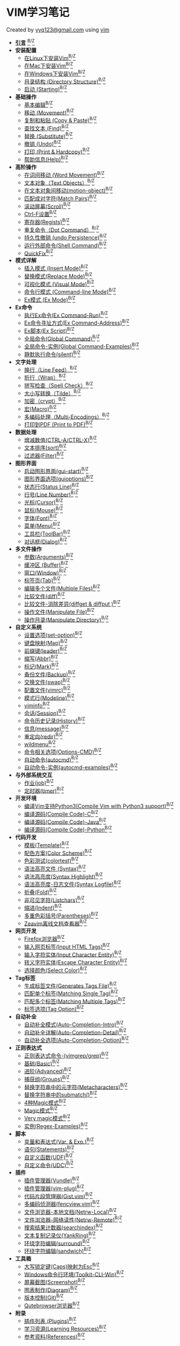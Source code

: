 # VIM学习笔记

Created by yyq123@gmail.com using [vim](http://www.vim.org/)

- [**引言**](https://yyq123.github.io/learn-vim/learn-vi-00-01-Intro.html) [<sup>B</sup>](https://yyq123.blogspot.com/2018/05/vim-intro.html)<sup>/</sup>[<sup>Z</sup>](https://zhuanlan.zhihu.com/p/37478384)
- **安装配置**
  - [在Linux下安装Vim](https://yyq123.github.io/learn-vim/learn-vi-201-Install-Vim-Linux.html)[<sup>B</sup>](https://yyq123.blogspot.com/2019/02/install-vim-linux.html)<sup>/</sup>[<sup>Z</sup>](https://zhuanlan.zhihu.com/p/57650613)
  - [在Mac下安装Vim](https://yyq123.github.io/learn-vim/learn-vi-202-Install-Vim-Mac.html)[<sup>B</sup>](https://yyq123.blogspot.com/2019/04/install-vim-mac.html)<sup>/</sup>[<sup>Z</sup>](https://zhuanlan.zhihu.com/p/64024294)
  - [在Windows下安装Vim](https://yyq123.github.io/learn-vim/learn-vi-203-Install-Vim-Win.html)[<sup>B</sup>](https://yyq123.blogspot.com/2019/05/install-vim-windows.html)<sup>/</sup>[<sup>Z</sup>](https://zhuanlan.zhihu.com/p/64856646)
  - [目录结构 (Directory Structure)](https://yyq123.github.io/learn-vim/learn-vi-204-vimfiles.html)[<sup>B</sup>](https://yyq123.blogspot.com/2019/05/vim-directory-structure.html)<sup>/</sup>[<sup>Z</sup>](https://zhuanlan.zhihu.com/p/66246814)
  - [启动 (Starting)](http://yyq123.github.io/learn-vim/learn-vi-209-Start.html)[<sup>B</sup>](https://yyq123.blogspot.com/2019/03/vim-starting.html)<sup>/</sup>[<sup>Z</sup>](https://zhuanlan.zhihu.com/p/60260968)
- **基础操作**
  - [基本编辑](http://yyq123.blogspot.com/2009/02/vim.html)[<sup>B</sup>](https://yyq123.blogspot.com/2019/03/vim-starting.html)<sup>/</sup>[<sup>Z</sup>](http://zhuanlan.zhihu.com/p/23011506)
  - [移动 (Movement)](http://yyq123.blogspot.com/2009/02/vim_23.html)[<sup>B</sup>](https://yyq123.blogspot.com/2019/03/vim-starting.html)<sup>/</sup>[<sup>Z</sup>](http://zhuanlan.zhihu.com/p/23063323)
  - [复制和粘贴 (Copy &amp; Paste)](http://yyq123.blogspot.com/2009/02/vim_25.html)[<sup>B</sup>](https://yyq123.blogspot.com/2019/03/vim-starting.html)<sup>/</sup>[<sup>Z</sup>](http://zhuanlan.zhihu.com/p/23109889)
  - [查找文本 (Find)](http://yyq123.blogspot.com/2009/03/vim.html)[<sup>B</sup>](https://yyq123.blogspot.com/2019/03/vim-starting.html)<sup>/</sup>[<sup>Z</sup>](http://zhuanlan.zhihu.com/p/23211758)
  - [替换 (Substitute)](http://yyq123.blogspot.com/2011/10/vim-substitute.html)[<sup>B</sup>](https://yyq123.blogspot.com/2019/03/vim-starting.html)<sup>/</sup>[<sup>Z</sup>](http://zhuanlan.zhihu.com/p/23396437)
  - [撤销 (Undo)](https://yyq123.github.io/learn-vim/learn-vi-06-Undo.html)[<sup>B</sup>](https://yyq123.blogspot.com/2019/03/vim-starting.html)<sup>/</sup>[<sup>Z</sup>](http://zhuanlan.zhihu.com/p/23510077)
  - [打印 (Print &amp; Hardcopy)](https://yyq123.github.io/learn-vim/learn-vi-07-Print.html)[<sup>B</sup>](https://yyq123.blogspot.com/2019/03/vim-starting.html)<sup>/</sup>[<sup>Z</sup>](http://zhuanlan.zhihu.com/p/23703353)
  - [帮助信息(Help)](http://yyq123.github.io/learn-vim/learn-vi-08-help.html)[<sup>B</sup>](http://yyq123.blogspot.com/2012/04/vim-help.html)<sup>/</sup>[<sup>Z</sup>](http://zhuanlan.zhihu.com/p/23852368)
- **高阶操作**
  - [在词间移动 (Word Movement)](https://yyq123.github.io/learn-vim/learn-vi-09-word.html)[<sup>B</sup>](https://yyq123.blogspot.com/2019/03/vim-starting.html)<sup>/</sup>[<sup>Z</sup>](http://zhuanlan.zhihu.com/p/24343264)
  - [文本对象（Text Objects）](https://yyq123.github.io/learn-vim/learn-vi-10-TextObjects.html)[<sup>B</sup>](https://yyq123.blogspot.com/2019/03/vim-starting.html)<sup>/</sup>[<sup>Z</sup>](http://zhuanlan.zhihu.com/p/24387751)
  - [在文本对象间移动(motion-object)](https://yyq123.github.io/learn-vim/learn-vim-motion-objects.html)[<sup>B</sup>](https://yyq123.blogspot.com/2020/08/vim-motion-object.html)<sup>/</sup>[<sup>Z</sup>](https://zhuanlan.zhihu.com/p/176961929)
  - [匹配成对字符(Match Pairs)](https://yyq123.github.io/learn-vim/learn-vim-matchpairs.html)[<sup>B</sup>](https://yyq123.blogspot.com/2020/09/vim-matchpairs.html)<sup>/</sup>[<sup>Z</sup>](https://zhuanlan.zhihu.com/p/248939638)
  - [滚动屏幕(Scroll)](https://yyq123.github.io/learn-vim/learn-vi-11-Scroll.html)[<sup>B</sup>](https://yyq123.blogspot.com/2019/03/vim-starting.html)<sup>/</sup>[<sup>Z</sup>](http://zhuanlan.zhihu.com/p/24843535)
  - [Ctrl-F设置](https://yyq123.github.io/learn-vim/learn-vi-11-01-Scroll-CtrlF.html)[<sup>B</sup>](https://yyq123.blogspot.com/2019/06/vim-ctrl-f.html)<sup>/</sup>[<sup>Z</sup>](https://zhuanlan.zhihu.com/p/70953289)
  - [寄存器(Regists)](https://yyq123.github.io/learn-vim/learn-vi-12-Register.html)[<sup>B</sup>](http://yyq123.blogspot.com/2010/10/vim-registers.html)<sup>/</sup>[<sup>Z</sup>](http://zhuanlan.zhihu.com/p/25332320)
  - [重复命令（Dot Command）](http://yyq123.blogspot.com/2017/03/vim-dot-command.html)[<sup>B</sup>](http://yyq123.blogspot.com/2017/03/vim-dot-command.html)<sup>/</sup>[<sup>Z</sup>](http://zhuanlan.zhihu.com/p/26039187)
  - [持久性撤销 (undo Persistence)](https://yyq123.github.io/learn-vim/learn-vi-06-Undo-Persistence.html)[<sup>B</sup>](https://yyq123.blogspot.com/2019/05/vim-undo-persistence.html)<sup>/</sup>[<sup>Z</sup>](https://zhuanlan.zhihu.com/p/66974418)
  - [运行外部命令(Shell Command)](http://yyq123.github.io/learn-vim/learn-vi-71-Shell.html)[<sup>B</sup>](https://yyq123.blogspot.com/2019/02/vim-shell-command.html)<sup>/</sup>[<sup>Z</sup>](https://zhuanlan.zhihu.com/p/56381336)
  - [QuickFix](http://yyq123.github.io/learn-vim/learn-vi-70-01-QuickFix.html)[<sup>B</sup>](https://yyq123.blogspot.com/2019/07/vim-quickfix.html)<sup>/</sup>[<sup>Z</sup>](https://zhuanlan.zhihu.com/p/71778294)
- **模式详解**
  - [插入模式 (Insert Mode)](http://yyq123.github.io/learn-vim/learn-vi-42-InsertMode.html)[<sup>B</sup>](https://yyq123.blogspot.com/2019/07/vim-insert-mode.html)<sup>/</sup>[<sup>Z</sup>](https://zhuanlan.zhihu.com/p/72335772)
  - [替换模式(Replace Mode)](http://yyq123.github.io/learn-vim/learn-vi-44-ReplaceMode.html)[<sup>B</sup>](https://yyq123.blogspot.com/2019/07/vim-replace-mode.html)<sup>/</sup>[<sup>Z</sup>](https://zhuanlan.zhihu.com/p/72577235)
  - [可视化模式 (Visual Mode)](http://yyq123.github.io/learn-vim/learn-vi-45-VisualMode.html)[<sup>B</sup>](http://yyq123.blogspot.com/2010/11/vim-visual-mode.html)<sup>/</sup>[<sup>Z</sup>](https://zhuanlan.zhihu.com/p/58513837)
  - [命令行模式 (Command-line Mode)](http://yyq123.github.io/learn-vim/learn-vi-46-CommandlineMode.html)[<sup>B</sup>](https://yyq123.blogspot.com/2019/08/vim-command-line-mode.html)<sup>/</sup>[<sup>Z</sup>](https://zhuanlan.zhihu.com/p/76531156)
  - [Ex模式 (Ex Mode)](http://yyq123.github.io/learn-vim/learn-vi-48-ExMode.html)[<sup>B</sup>](https://yyq123.blogspot.com/2019/08/vim-ex-mode.html)<sup>/</sup>[<sup>Z</sup>](https://zhuanlan.zhihu.com/p/78778165)
- **Ex命令**
  - [执行Ex命令(Ex Command-Run)](http://yyq123.github.io/learn-vim/learn-vi-48-02-ExCommand-Run.html)[<sup>B</sup>](https://yyq123.blogspot.com/2019/09/vim-ex-command-run.html)<sup>/</sup>[<sup>Z</sup>](https://zhuanlan.zhihu.com/p/80843823)
  - [Ex命令寻址方式(Ex Command-Address)](http://yyq123.github.io/learn-vim/learn-vi-48-01-ExCommand-Adress.html)[<sup>B</sup>](https://yyq123.blogspot.com/2019/08/vim-ex-command-address.html)<sup>/</sup>[<sup>Z</sup>](https://zhuanlan.zhihu.com/p/79802241)
  - [Ex脚本(Ex Script)](http://yyq123.github.io/learn-vim/learn-vi-48-05-ExScript.html)[<sup>B</sup>](https://yyq123.blogspot.com/2019/09/vim-ex-script.html)<sup>/</sup>[<sup>Z</sup>](https://zhuanlan.zhihu.com/p/81508169)
  - [全局命令(Global Command)](http://yyq123.github.io/learn-vim/learn-vim-GlobalCommand.html)[<sup>B</sup>](https://yyq123.blogspot.com/2020/11/vim-global-command.html)<sup>/</sup>[<sup>Z</sup>](https://zhuanlan.zhihu.com/p/270402117)
  - [全局命令-实例(Global Command-Examples)](http://yyq123.github.io/learn-vim/learn-vim-GlobalCommand-Examples.html)[<sup>B</sup>](https://yyq123.blogspot.com/2020/11/vim-global-command-examples.html)<sup>/</sup>[<sup>Z</sup>](https://zhuanlan.zhihu.com/p/274717149)
  - [静默执行命令(silent)](http://yyq123.github.io/learn-vim/learn-vim-silent.html)[<sup>B</sup>](https://yyq123.blogspot.com/2020/11/vim-silent.html)<sup>/</sup>[<sup>Z</sup>](https://zhuanlan.zhihu.com/p/291583629)
- **文字处理**
  - [换行（Line Feed）](http://yyq123.blogspot.com/2010/07/vim-line-feed.html)[<sup>B</sup>](http://yyq123.blogspot.com/2010/07/vim-line-feed.html)<sup>/</sup>[<sup>Z</sup>](http://zhuanlan.zhihu.com/p/26133311)
  - [折行（Wrap）](http://yyq123.blogspot.com/2010/07/vim-wrap.html)[<sup>B</sup>](http://yyq123.blogspot.com/2010/07/vim-wrap.html)<sup>/</sup>[<sup>Z</sup>](http://zhuanlan.zhihu.com/p/26301974)
  - [拼写检查（Spell Check）](http://yyq123.blogspot.com/2010/09/vim-spell-check.html)[<sup>B</sup>](http://yyq123.blogspot.com/2010/09/vim-spell-check.html)<sup>/</sup>[<sup>Z</sup>](http://zhuanlan.zhihu.com/p/24986495)
  - [大小写转换（Tilde）](http://yyq123.blogspot.com/2016/12/vim-tilde.html)[<sup>B</sup>](http://yyq123.blogspot.com/2016/12/vim-tilde.html)<sup>/</sup>[<sup>Z</sup>](http://zhuanlan.zhihu.com/p/24446032)
  - [加密（crypt）](http://yyq123.blogspot.com/2011/01/vim-encyption.html)[<sup>B</sup>](http://yyq123.blogspot.com/2011/01/vim-encyption.html)<sup>/</sup>[<sup>Z</sup>](http://zhuanlan.zhihu.com/p/26336606)
  - [宏(Macro)](http://yyq123.blogspot.com/2011/03/vim-macro.html)[<sup>B</sup>](http://yyq123.blogspot.com/2011/03/vim-macro.html)<sup>/</sup>[<sup>Z</sup>](http://zhuanlan.zhihu.com/p/26401360)
  - [多编码处理（Multi-Encodings）](http://yyq123.blogspot.com/2010/07/vim-multi-encoding.html)[<sup>B</sup>](http://yyq123.blogspot.com/2010/07/vim-multi-encoding.htm)<sup>/</sup>[<sup>Z</sup>](http://zhuanlan.zhihu.com/p/25451437)
  - [打印到PDF (Print to PDF)](http://yyq123.github.io/learn-vim/learn-vi-28-Print-PDF.html)[<sup>B</sup>](https://yyq123.blogspot.com/2019/10/vim-print-to-pdf.html)<sup>/</sup>[<sup>Z</sup>](https://zhuanlan.zhihu.com/p/88343229)
- **数据处理**
  - [增减数值(CTRL-A/CTRL-X)](http://yyq123.github.io/learn-vim/learn-vim-Data-CtrlA-CtrlX.html)[<sup>B</sup>](https://yyq123.blogspot.com/2020/06/vim-CtrlA-CtrlX.html)<sup>/</sup>[<sup>Z</sup>](https://zhuanlan.zhihu.com/p/146498017)
  - [文本排序(sort)](http://yyq123.github.io/learn-vim/learn-vi-09-03-sort.html)[<sup>B</sup>](https://yyq123.blogspot.com/2020/03/vim-sort.html)<sup>/</sup>[<sup>Z</sup>](https://zhuanlan.zhihu.com/p/88343229)
  - [过滤器(Filter)](http://yyq123.github.io/learn-vim/learn-vim-Shell-Filter.html)[<sup>B</sup>](https://yyq123.blogspot.com/2020/04/vim-filter.html)<sup>/</sup>[<sup>Z</sup>](https://zhuanlan.zhihu.com/p/130983572)
- **图形界面**
  - [启动图形界面(gui-start)](http://yyq123.github.io/learn-vim/learn-vi-30-01-GUI-Start.html)[<sup>B</sup>](https://yyq123.blogspot.com/2019/06/vim-gui-start.html)<sup>/</sup>[<sup>Z</sup>](https://zhuanlan.zhihu.com/p/69699141)
  - [图形界面选项(guioptions)](http://yyq123.github.io/learn-vim/learn-vi-30-01-GUI-Start.html)[<sup>B</sup>](https://yyq123.blogspot.com/2019/06/vim-guioptions.html)<sup>/</sup>[<sup>Z</sup>](https://zhuanlan.zhihu.com/p/70365639)
  - [状态行(Status Line)](http://yyq123.github.io/learn-vim/learn-vi-31-StatusLine.html)[<sup>B</sup>](http://yyq123.blogspot.com/2009/10/vim-statusline.html)<sup>/</sup>[<sup>Z</sup>](http://zhuanlan.zhihu.com/p/25494323)
  - [行号(Line Number)](http://yyq123.blogspot.com/2017/01/vim-line-number.html)[<sup>B</sup>](http://yyq123.blogspot.com/2017/01/vim-line-number.html)<sup>/</sup>[<sup>Z</sup>](http://zhuanlan.zhihu.com/p/24933320)
  - [光标(Cursor)](http://yyq123.blogspot.com/2012/01/vim-cursor.html)[<sup>B</sup>](http://yyq123.blogspot.com/2012/01/vim-cursor.html)<sup>/</sup>[<sup>Z</sup>](http://zhuanlan.zhihu.com/p/24898976)
  - [鼠标(Mouse)](http://yyq123.github.io/learn-vim/learn-vi-36-Mouse.html)[<sup>B</sup>](http://yyq123.blogspot.com/2018/06/vim-mouse.html)<sup>/</sup>[<sup>Z</sup>](http://zhuanlan.zhihu.com/p/38477934)
  - [字体(Font)](http://yyq123.blogspot.com/2017/02/vim-font.html)[<sup>B</sup>](http://yyq123.blogspot.com/2017/02/vim-font.html)<sup>/</sup>[<sup>Z</sup>](http://zhuanlan.zhihu.com/p/25418424)
  - [菜单(Menu)](http://yyq123.github.io/learn-vim/learn-vi-38-Menu.html)[<sup>B</sup>](http://yyq123.blogspot.com/2018/06/vim-menu.html)<sup>/</sup>[<sup>Z</sup>](http://zhuanlan.zhihu.com/p/38521894)
  - [工具栏(ToolBar)](http://yyq123.github.io/learn-vim/learn-vi-39-ToolBar.html)[<sup>B</sup>](https://yyq123.blogspot.com/2018/07/vim-toolbar.html)<sup>/</sup>[<sup>Z</sup>](http://zhuanlan.zhihu.com/p/38821238)
  - [对话框(Dialog)](http://yyq123.github.io/learn-vim/learn-vi-131-Dialog.html)[<sup>B</sup>](https://yyq123.blogspot.com/2019/06/vim-dialog.html)<sup>/</sup>[<sup>Z</sup>](https://zhuanlan.zhihu.com/p/69046577)
- **多文件操作**
  - [参数(Arguments)](http://yyq123.blogspot.com/2009/08/vim-arguments.html)[<sup>B</sup>](http://yyq123.blogspot.com/2009/08/vim-arguments.html)<sup>/</sup>[<sup>Z</sup>](https://zhuanlan.zhihu.com/p/39957182)
  - [缓冲区 (Buffer)](http://yyq123.blogspot.com/2009/07/vim-buffer.html)[<sup>B</sup>](http://yyq123.blogspot.com/2009/07/vim-buffer.html)<sup>/</sup>[<sup>Z</sup>](https://zhuanlan.zhihu.com/p/60260968)
  - [窗口(Window)](http://yyq123.blogspot.com/2009/08/vim-window.html)[<sup>B</sup>](http://yyq123.blogspot.com/2009/08/vim-window.html)<sup>/</sup>[<sup>Z</sup>](https://zhuanlan.zhihu.com/p/60260968)
  - [标签页(Tab)](http://yyq123.blogspot.com/2009/04/vim.html)[<sup>B</sup>](http://yyq123.blogspot.com/2009/04/vim.html)<sup>/</sup>[<sup>Z</sup>](http://zhuanlan.zhihu.com/p/25946307)
  - [编辑多个文件(Multiple Files)](http://yyq123.blogspot.com/2009/08/vim-edit-multi-files.html)[<sup>B</sup>](http://yyq123.blogspot.com/2009/08/vim-edit-multi-files.html)<sup>/</sup>[<sup>Z</sup>](http://zhuanlan.zhihu.com/p/40357599)
  - [比较文件(diff)](http://yyq123.github.io/learn-vim/learn-vi-191-diff.html)[<sup>B</sup>](http://yyq123.blogspot.com/2010/09/vim-diff.html)<sup>/</sup>[<sup>Z</sup>](https://zhuanlan.zhihu.com/p/63153559)
  - [比较文件-消除差异(diffget & diffput )](http://yyq123.github.io/learn-vim/learn-vi-192-diffgp.html)[<sup>B</sup>](https://yyq123.blogspot.com/2019/06/vim-diffget-diffput.html)<sup>/</sup>[<sup>Z</sup>](https://zhuanlan.zhihu.com/p/68505609)
  - [操作文件(Manipulate File)](https://yyq123.blogspot.com/2012/07/vim-manipulate-file.htm)[<sup>B</sup>](https://yyq123.blogspot.com/2012/07/vim-manipulate-file.html)<sup>/</sup>[<sup>Z</sup>](https://zhuanlan.zhihu.com/p/41395981)
  - [操作目录(Manipulate Directory)](https://yyq123.blogspot.com/2012/08/vim-manipulate-directory.html)[<sup>B</sup>](https://yyq123.blogspot.com/2012/08/vim-manipulate-directory.html)<sup>/</sup>[<sup>Z</sup>](https://zhuanlan.zhihu.com/p/61106206)
- **自定义系统**
  - [设置选项(set-option)](http://yyq123.github.io/learn-vim/learn-vi-50-SetOption.html)[<sup>B</sup>](https://yyq123.blogspot.com/2019/06/vim-set-option.html)<sup>/</sup>[<sup>Z</sup>](https://zhuanlan.zhihu.com/p/68051173)
  - [键盘映射(Map)](http://yyq123.github.io/learn-vim/learn-vi-51-KeyMapping.html)[<sup>B</sup>](http://yyq123.blogspot.com/2010/12/vim-map.html)<sup>/</sup>[<sup>Z</sup>](http://zhuanlan.zhihu.com/p/24713018)
  - [前缀键(leader)](https://yyq123.blogspot.com/2019/04/vim-leader.html)[<sup>B</sup>](https://yyq123.blogspot.com/2019/04/vim-leader.html)<sup>/</sup>[<sup>Z</sup>](https://zhuanlan.zhihu.com/p/63626180)
  - [缩写(Abbr)](http://yyq123.blogspot.com/2010/12/vim-abbreviation.html)[<sup>B</sup>](http://yyq123.blogspot.com/2010/12/vim-abbreviation.html)<sup>/</sup>[<sup>Z</sup>](http://zhuanlan.zhihu.com/p/24950030)
  - [标记(Mark)](http://yyq123.blogspot.com/2011/06/vim-mark.html)[<sup>B</sup>](http://yyq123.blogspot.com/2011/06/vim-mark.html)<sup>/</sup>[<sup>Z</sup>](http://zhuanlan.zhihu.com/p/25585188)
  - [备份文件(Backup)](http://yyq123.blogspot.com/2011/11/vim-backup.html)[<sup>B</sup>](http://yyq123.blogspot.com/2011/11/vim-backup.html)<sup>/</sup>[<sup>Z</sup>](http://zhuanlan.zhihu.com/p/26816749)
  - [交换文件(swap)](http://yyq123.blogspot.com/2012/03/vim-swap.html)[<sup>B</sup>](http://yyq123.blogspot.com/2012/03/vim-swap.html)<sup>/</sup>[<sup>Z</sup>](http://zhuanlan.zhihu.com/p/26908358)
  - [配置文件(vimrc)](http://yyq123.github.io/learn-vim/learn-vi-59-vimrc.html)[<sup>B</sup>](http://yyq123.blogspot.com/2012/01/vim-vimrc.html)<sup>/</sup>[<sup>Z</sup>](https://zhuanlan.zhihu.com/p/154383194)
  - [模式行(Modeline)](http://yyq123.github.io/learn-vim/learn-vim-modeline.html)[<sup>B</sup>](https://yyq123.blogspot.com/2020/06/vim-modeline.html)<sup>/</sup>[<sup>Z</sup>](https://zhuanlan.zhihu.com/p/151289861)
  - [viminfo](http://yyq123.github.io/learn-vim/learn-vi-59-01-viminfo.html)[<sup>B</sup>](https://yyq123.blogspot.com/2019/09/vim-viminfo.html)<sup>/</sup>[<sup>Z</sup>](https://zhuanlan.zhihu.com/p/83801899)
  - [会话(Session)](http://yyq123.github.io/learn-vim/learn-vi-59-02-session.html)[<sup>B</sup>](https://yyq123.blogspot.com/2019/10/vim-session.html)<sup>/</sup>[<sup>Z</sup>](https://zhuanlan.zhihu.com/p/84959887)
  - [命令历史记录(History)](http://yyq123.github.io/learn-vim/learn-vi-46-01-History.html)[<sup>B</sup>](https://yyq123.blogspot.com/2019/09/vim-history.html)<sup>/</sup>[<sup>Z</sup>](https://zhuanlan.zhihu.com/p/84605143)
  - [信息(message)](http://yyq123.github.io/learn-vim/learn-vim-message.html)[<sup>B</sup>](https://yyq123.blogspot.com/2020/07/vim-message.html)<sup>/</sup>[<sup>Z</sup>](https://zhuanlan.zhihu.com/p/161370897)
  - [重定向(redir)](http://yyq123.github.io/learn-vim/learn-vim-redir.html)[<sup>B</sup>](https://yyq123.blogspot.com/2020/07/vim-redir.html)<sup>/</sup>[<sup>Z</sup>](https://zhuanlan.zhihu.com/p/163502377)
  - [wildmenu](http://yyq123.github.io/learn-vim/learn-vi-46-02-wildmenu.html)[<sup>B</sup>](https://yyq123.blogspot.com/2019/10/vim-wildmenu.html)<sup>/</sup>[<sup>Z</sup>](https://zhuanlan.zhihu.com/p/87021392)
  - [命令相关选项(Options-CMD)](http://yyq123.github.io/learn-vim/learn-vi-46-03-CMD-Options.html)[<sup>B</sup>](https://yyq123.blogspot.com/2019/10/vim-options-cmd.html)<sup>/</sup>[<sup>Z</sup>](https://zhuanlan.zhihu.com/p/87786860)
  - [自动命令(autocmd)](http://yyq123.github.io/learn-vim/learn-vi-49-01-autocmd.html)[<sup>B</sup>](https://yyq123.blogspot.com/2019/12/vim-autocmd.html)<sup>/</sup>[<sup>Z</sup>](https://zhuanlan.zhihu.com/p/98360630)
  - [自动命令-实例(autocmd-examples)](http://yyq123.github.io/learn-vim/learn-vi-49-02-autocmd-example.html)[<sup>B</sup>](https://yyq123.blogspot.com/2019/12/vim-autocmd-examples.html)<sup>/</sup>[<sup>Z</sup>](https://zhuanlan.zhihu.com/p/98966660)
- **与外部系统交互**
  - [作业(job)](http://yyq123.github.io/learn-vim/learn-vim-job.html)[<sup>B</sup>](https://yyq123.blogspot.com/2020/11/vim-job.html)<sup>/</sup>[<sup>Z</sup>](https://zhuanlan.zhihu.com/p/308170366)
  - [定时器(timer)](http://yyq123.github.io/learn-vim/learn-vim-timer.html)[<sup>B</sup>](https://yyq123.blogspot.com/2020/11/vim-timer.html)<sup>/</sup>[<sup>Z</sup>](https://zhuanlan.zhihu.com/p/322256004)
- **开发环境**
  - [编译Vim支持Python3(Compile Vim with Python3 support)](http://yyq123.github.io/learn-vim/learn-vim-CompileVim-Mac.html)[<sup>B</sup>](https://yyq123.blogspot.com/2020/03/vim-with-python3.html)<sup>/</sup>[<sup>Z</sup>](https://zhuanlan.zhihu.com/p/111592292)
  - [编译源码(Compile Code)-C](http://yyq123.github.io/learn-vim/learn-vim-CompileCode-C.html)[<sup>B</sup>](https://yyq123.blogspot.com/2020/03/vim-compile-code-c.html)<sup>/</sup>[<sup>Z</sup>](https://zhuanlan.zhihu.com/p/115270014)
  - [编译源码(Compile Code)-Java](http://yyq123.github.io/learn-vim/learn-vim-CompileCode-Java.tml)[<sup>B</sup>](https://yyq123.blogspot.com/2020/03/vim-compile-code-java.html)<sup>/</sup>[<sup>Z</sup>](https://zhuanlan.zhihu.com/p/119094014)
  - [编译源码(Compile Code)-Python](http://yyq123.github.io/learn-vim/learn-vim-CompileCode-Python.tml)[<sup>B</sup>](https://yyq123.blogspot.com/2020/05/vim-compile-code-python.html)<sup>/</sup>[<sup>Z</sup>](https://zhuanlan.zhihu.com/p/139746816)
- **代码开发**
  - [模板(Template)](http://yyq123.blogspot.com/2010/08/vim-template.html)[<sup>B</sup>](https://yyq123.blogspot.com/2019/03/vim-starting.html)<sup>/</sup>[<sup>Z</sup>](https://zhuanlan.zhihu.com/p/60260968)
  - [配色方案(Color Scheme)](http://yyq123.blogspot.com/2011/02/vim-color-scheme.html)[<sup>B</sup>](http://yyq123.blogspot.com/2011/02/vim-color-scheme.html)<sup>/</sup>[<sup>Z</sup>](https://zhuanlan.zhihu.com/p/60260968)
  - [色彩测试(colortest)](http://yyq123.github.io/learn-vim/learn-vi-62-02-colortest.html)[<sup>B</sup>](https://yyq123.blogspot.com/2019/11/vim-colortest.html)<sup>/</sup>[<sup>Z</sup>](https://zhuanlan.zhihu.com/p/93231686)
  - [语法高亮文件 (Syntax)](http://yyq123.blogspot.com/2011/02/vim-syntax.html)[<sup>B</sup>](http://yyq123.blogspot.com/2011/02/vim-syntax.html)<sup>/</sup>[<sup>Z</sup>](https://zhuanlan.zhihu.com/p/43194380)
  - [语法高亮度(Syntax Highlight)](http://yyq123.blogspot.com/2017/02/vim-syntax-highlight.html)[<sup>B</sup>](http://yyq123.blogspot.com/2017/02/vim-syntax-highlight.html)<sup>/</sup>[<sup>Z</sup>](http://zhuanlan.zhihu.com/p/25292625)
  - [语法高亮度-日志文件(Syntax Logfile)](http://yyq123.github.io/learn-vim/learn-vi-64-05-SyntaxLogfile.html)[<sup>B</sup>](https://yyq123.blogspot.com/2019/12/vim-syntax-logfile.html)<sup>/</sup>[<sup>Z</sup>](https://zhuanlan.zhihu.com/p/96644878)
  - [折叠(Fold)](http://yyq123.blogspot.com/2011/09/vim-fold.html)[<sup>B</sup>](http://yyq123.blogspot.com/2011/09/vim-fold.html)<sup>/</sup>[<sup>Z</sup>](https://zhuanlan.zhihu.com/p/60260968)
  - [非可见字符(Listchars)](http://yyq123.blogspot.com/2011/11/vim-listchars.html)[<sup>B</sup>](http://yyq123.blogspot.com/2011/11/vim-listchars.html)<sup>/</sup>[<sup>Z</sup>](http://zhuanlan.zhihu.com/p/25801800)
  - [缩进(Indent)](http://yyq123.blogspot.com/2010/10/vim-indent.html)[<sup>B</sup>](http://yyq123.blogspot.com/2010/10/vim-indent.html)<sup>/</sup>[<sup>Z</sup>](http://zhuanlan.zhihu.com/p/24523061)
  - [多重色彩括号(Parentheses)](http://yyq123.github.io/learn-vim/learn-vim-plugin-RainbowParentheses.html)[<sup>B</sup>](http://yyq123.blogspot.com/2011/11/vim-rainbow-parentheses.html)<sup>/</sup>[<sup>Z</sup>](http://zhuanlan.zhihu.com/p/25727722)
  - [Zeavim离线文档查看器](http://yyq123.github.io/learn-vim/learn-vim-plugin-Zeavim.html)[<sup>B</sup>](https://yyq123.blogspot.com/2020/07/vim-zeavim.html)<sup>/</sup>[<sup>Z</sup>](https://zhuanlan.zhihu.com/p/165626160)
- **网页开发**
  - [Firefox浏览器](http://yyq123.github.io/learn-vim/learn-vi-605-WebDesign-Firefox.html)[<sup>B</sup>](https://yyq123.blogspot.com/2020/01/vim-firefox.html)<sup>/</sup>[<sup>Z</sup>](https://zhuanlan.zhihu.com/p/101174707)
  - [输入网页标签(Input HTML Tags)](http://yyq123.github.io/learn-vim/learn-vi-601-WebDesign-HTMLTag-Input.html)[<sup>B</sup>](https://yyq123.blogspot.com/2020/02/vim-input-html-tags.html)<sup>/</sup>[<sup>Z</sup>](https://zhuanlan.zhihu.com/p/104878849)
  - [输入字符实体(Input Character Entity)](http://yyq123.github.io/learn-vim/learn-vi-602-WebDesign-CharacterEntity.html)[<sup>B</sup>](https://yyq123.blogspot.com/2020/01/vim-input-character-entity.html)<sup>/</sup>[<sup>Z</sup>](https://zhuanlan.zhihu.com/p/103799904)
  - [转义字符实体(Escape Character Entity)](http://yyq123.github.io/learn-vim/learn-vi-603-WebDesign-CharacterEntity-Escape.html)[<sup>B</sup>](https://yyq123.blogspot.com/2020/01/vim-escape-character-entity.html)<sup>/</sup>[<sup>Z</sup>](https://zhuanlan.zhihu.com/p/104136197)
  - [选择颜色(Select Color)](http://yyq123.github.io/learn-vim/learn-vi-604-WebDesign-ColorSelect.html)[<sup>B</sup>](https://yyq123.blogspot.com/2020/03/vim-html-select-color.html)<sup>/</sup>[<sup>Z</sup>](https://zhuanlan.zhihu.com/p/37478384)
- **Tag标签**
  - [生成标签文件(Generates Tags File)](http://yyq123.github.io/learn-vim/learn-vi-79-01-Tag-File.html)[<sup>B</sup>](https://yyq123.blogspot.com/2020/02/vim-generates-tags-file.html)<sup>/</sup>[<sup>Z</sup>](https://zhuanlan.zhihu.com/p/107046319)
  - [匹配单个标签(Matching Single Tag)](http://yyq123.github.io/learn-vim/learn-vi-79-02-Tag-SingleMatch.html)[<sup>B</sup>](https://yyq123.blogspot.com/2020/02/vim-matching-single-tag.html)<sup>/</sup>[<sup>Z</sup>](https://zhuanlan.zhihu.com/p/107467789)
  - [匹配多个标签(Matching Multiple Tags)](http://yyq123.github.io/learn-vim/learn-vi-79-03-Tag-MultipleTags.html)[<sup>B</sup>](https://yyq123.blogspot.com/2020/02/vim-matching-multiple-tags.html)<sup>/</sup>[<sup>Z</sup>](https://zhuanlan.zhihu.com/p/107876168)
  - [标签选项(Tag Option)](http://yyq123.github.io/learn-vim/learn-vi-79-04-Tag-Option.html)[<sup>B</sup>](https://yyq123.blogspot.com/2020/02/vim-tag-option.html)<sup>/</sup>[<sup>Z</sup>](https://zhuanlan.zhihu.com/p/108502175)
- **自动补全**
  - [自动补全模式(Auto-Completion-Intro)](http://yyq123.github.io/learn-vim/learn-vi-80-01-AutoCompletion-Intro.html)[<sup>B</sup>](https://yyq123.blogspot.com/2020/02/vim-auto-completion-intro.html)<sup>/</sup>[<sup>Z</sup>](https://zhuanlan.zhihu.com/p/105939375)
  - [自动补全详解(Auto-Completion-Detail)](http://yyq123.github.io/learn-vim/learn-vi-80-02-AutoCompletion-Detail.html)[<sup>B</sup>](https://yyq123.blogspot.com/2020/02/vim-auto-completion-detail.html)<sup>/</sup>[<sup>Z</sup>](https://zhuanlan.zhihu.com/p/106309525)
  - [自动补全选项(Auto-Completion-Option)](http://yyq123.github.io/learn-vim/learn-vi-80-03-AutoCompletion-Option.html)[<sup>B</sup>](https://yyq123.blogspot.com/2020/02/vim-auto-completion-option.html)<sup>/</sup>[<sup>Z</sup>](https://zhuanlan.zhihu.com/p/106751186)
- **正则表达式**
  - [正则表达式命令-(vimgrep/grep)](http://yyq123.github.io/learn-vim/learn-vim-Regex.html)[<sup>B</sup>](https://yyq123.blogspot.com/2020/06/vim-grep.html)<sup>/</sup>[<sup>Z</sup>](https://zhuanlan.zhihu.com/p/148280898)
  - [基础(Basic)](http://yyq123.blogspot.com/2017/04/vim-regular-expression-basic.html)[<sup>B</sup>](http://yyq123.blogspot.com/2017/04/vim-regular-expression-basic.html)<sup>/</sup>[<sup>Z</sup>](http://zhuanlan.zhihu.com/p/26448230)
  - [进阶(Advanced)](http://yyq123.blogspot.com/2017/05/vim-regular-expression-advanced.html)[<sup>B</sup>](http://yyq123.blogspot.com/2017/05/vim-regular-expression-advanced.html)<sup>/</sup>[<sup>Z</sup>](http://zhuanlan.zhihu.com/p/26708976)
  - [捕获组(Groups)](http://yyq123.github.io/learn-vim/learn-vim-Regex-Groups.html)[<sup>B</sup>](https://yyq123.blogspot.com/2020/04/vim-regex-groups.html)<sup>/</sup>[<sup>Z</sup>](https://zhuanlan.zhihu.com/p/136058417)
  - [替换字符串中的元字符(Metacharacters)](http://yyq123.github.io/learn-vim/learn-vim-Regex-Metacharacters.html)[<sup>B</sup>](https://yyq123.blogspot.com/2020/04/vim-regex-metacharacters.html)<sup>/</sup>[<sup>Z</sup>](https://zhuanlan.zhihu.com/p/128111260)
  - [替换字符串中的submatch()](http://yyq123.github.io/learn-vim/learn-vim-substitute-submatch.html)[<sup>B</sup>](https://yyq123.blogspot.com/2020/05/vim-substitute-submatch.html)<sup>/</sup>[<sup>Z</sup>](https://zhuanlan.zhihu.com/p/137925649)
  - [4种Magic模式](http://yyq123.github.io/learn-vim/learn-vim-Regex-4MagicModes.html)[<sup>B</sup>](https://yyq123.blogspot.com/2020/05/vim-4-magic-modes.html)<sup>/</sup>[<sup>Z</sup>](https://zhuanlan.zhihu.com/p/143260180)
  - [Magic模式](http://yyq123.github.io/learn-vim/learn-vi-86-Magic.html)[<sup>B</sup>](http://yyq123.blogspot.com/2017/04/vim-magic.html)<sup>/</sup>[<sup>Z</sup>](http://zhuanlan.zhihu.com/p/26535132)
  - [Very magic模式](http://yyq123.github.io/learn-vim/learn-vim-Regex-VeryMagic.html)[<sup>B</sup>](https://yyq123.blogspot.com/2020/05/vim-regex-verymagic.html)<sup>/</sup>[<sup>Z</sup>](https://zhuanlan.zhihu.com/p/141466307)
  - [实例(Regex-Examples)](http://yyq123.github.io/learn-vim/learn-vim-Regex-Examples.html)[<sup>B</sup>](https://yyq123.blogspot.com/2020/06/vim-regex-examples.html)<sup>/</sup>[<sup>Z</sup>](https://zhuanlan.zhihu.com/p/149675999)
- **脚本**
  - [变量和表达式(Var. &amp; Exp.)](http://yyq123.blogspot.com/2017/05/vim-script-variables-and-expressions.html)[<sup>B</sup>](http://yyq123.blogspot.com/2017/05/vim-script-variables-and-expressions.html)<sup>/</sup>[<sup>Z</sup>](https://zhuanlan.zhihu.com/p/60260968)
  - [语句(Statements)](http://yyq123.blogspot.com/2017/06/vim-script-statements.html)[<sup>B</sup>](http://yyq123.blogspot.com/2017/06/vim-script-statements.html)<sup>/</sup>[<sup>Z</sup>](https://zhuanlan.zhihu.com/p/60260968)
  - [自定义函数(UDF)](http://yyq123.blogspot.com/2017/06/vim-script-user-defined-function.html)[<sup>B</sup>](http://yyq123.blogspot.com/2017/06/vim-script-user-defined-function.html)<sup>/</sup>[<sup>Z</sup>](https://zhuanlan.zhihu.com/p/60260968)
  - [自定义命令(UDC)](http://yyq123.blogspot.com/2017/06/vim-script-user-defined-command.html)[<sup>B</sup>](http://yyq123.blogspot.com/2017/06/vim-script-user-defined-command.html)<sup>/</sup>[<sup>Z</sup>](https://zhuanlan.zhihu.com/p/60260968)
- **插件**
  - [插件管理器(Vundle)](http://yyq123.github.io/learn-vim/learn-vi-101-plugin-vundle.html)[<sup>B</sup>](http://yyq123.blogspot.com/2018/07/vim--plugin-vundle.html)<sup>/</sup>[<sup>Z</sup>](https://zhuanlan.zhihu.com/p/39516694)
  - [插件管理器(vim-plug)](http://yyq123.github.io/learn-vim/learn-vi-102-plugin-plug.html)[<sup>B</sup>](https://yyq123.blogspot.com/2019/02/vim-vim-plug.html)<sup>/</sup>[<sup>Z</sup>](https://zhuanlan.zhihu.com/p/56910536)
  - [代码片段管理器(Gist.vim)](http://yyq123.github.io/learn-vim/learn-vi-103-plugin-Gist.html)[<sup>B</sup>](https://yyq123.blogspot.com/2019/02/vim-gistvim.html)<sup>/</sup>[<sup>Z</sup>](https://zhuanlan.zhihu.com/p/57381412)
  - [多编码侦测器(fencview.vim)](http://yyq123.github.io/learn-vim/learn-vi-104-plugin-fencview.html)[<sup>B</sup>](https://yyq123.blogspot.com/2019/03/vim-fencview.html)<sup>/</sup>[<sup>Z</sup>](https://zhuanlan.zhihu.com/p/59179775)
  - [文件浏览器-本地文档(Netrw-Local)](http://yyq123.github.io/learn-vim/learn-vi-105-plugin-Netrw.html)[<sup>B</sup>](https://yyq123.blogspot.com/2019/04/vim-netrw.html)<sup>/</sup>[<sup>Z</sup>](https://zhuanlan.zhihu.com/p/61588081)
  - [文件浏览器-网络读性(Netrw-Remote)](http://yyq123.github.io/learn-vim/learn-vi-105-02-plugin-Netrw-Remote.html)[<sup>B</sup>](https://yyq123.blogspot.com/2020/02/vim-netrw-local.html)<sup>/</sup>[<sup>Z</sup>](https://zhuanlan.zhihu.com/p/109822705)
  - [搜索结果计数器(searchindex)](http://yyq123.github.io/learn-vim/learn-vi-106-plugin-searchindex.html)[<sup>B</sup>](https://yyq123.blogspot.com/2019/06/vim-plugin-searchindex.html)<sup>/</sup>[<sup>Z</sup>](https://zhuanlan.zhihu.com/p/69452874)
  - [文本复制记录仪(YankRing)](http://yyq123.github.io/learn-vim/learn-vi-107-plugin-YankRing.html)[<sup>B</sup>](https://yyq123.blogspot.com/2020/02/vim-plugin-yankring.html)<sup>/</sup>[<sup>Z</sup>](https://zhuanlan.zhihu.com/p/108620502)
  - [环绕字符编辑(surround)](http://yyq123.github.io/learn-vim/learn-vim-plugin-surround.html)[<sup>B</sup>](https://yyq123.blogspot.com/2020/07/vim-plugin-surround.html)<sup>/</sup>[<sup>Z</sup>](https://zhuanlan.zhihu.com/p/158604935)
  - [环绕字符编辑(sandwich)](http://yyq123.github.io/learn-vim/learn-vim-plugin-sandwich.html)[<sup>B</sup>](https://yyq123.blogspot.com/2020/09/vim-plugin-sandwich.html)<sup>/</sup>[<sup>Z</sup>](https://zhuanlan.zhihu.com/p/259361964)
- **工具箱**
  - [大写锁定键(Caps)映射为Esc](http://yyq123.github.io/learn-vim/learn-vim-Toolkit-Caps2Esc.html)[<sup>B</sup>](https://yyq123.blogspot.com/2020/05/vim-toolkit-Caps2Esc.html)<sup>/</sup>[<sup>Z</sup>](https://zhuanlan.zhihu.com/p/144050387)
  - [Windows命令行环境(Toolkit-CLI-Win)](http://yyq123.github.io/learn-vim/learn-vi-804-Toolkit-CLI-Win.html)[<sup>B</sup>](https://yyq123.blogspot.com/2019/10/vim-toolkit-cli-win.html)<sup>/</sup>[<sup>Z</sup>](https://zhuanlan.zhihu.com/p/89370092)
  - [屏幕截图(Screenshot)](http://yyq123.github.io/learn-vim/learn-vi-801-Toolkit-Screen.html)[<sup>B</sup>](https://yyq123.blogspot.com/2019/08/vim-toolkit-screenshot.html)<sup>/</sup>[<sup>Z</sup>](https://zhuanlan.zhihu.com/p/76965810)
  - [图表制作(Diagram)](http://yyq123.github.io/learn-vim/learn-vi-802-Toolkit-Diagram.html)[<sup>B</sup>](https://yyq123.blogspot.com/2019/08/vim-toolkit-diagram.html)<sup>/</sup>[<sup>Z</sup>](https://zhuanlan.zhihu.com/p/80209657)
  - [版本控制(Git)](http://yyq123.github.io/learn-vim/learn-vi-803-Toolkit-Git.html)[<sup>B</sup>](https://yyq123.blogspot.com/2019/09/vim-toolkit-git.html)<sup>/</sup>[<sup>Z</sup>](https://zhuanlan.zhihu.com/p/82742807)
  - [Qutebrowser浏览器](http://yyq123.github.io/learn-vim/learn-vi-807-Toolkit-Qutebrowser.html)[<sup>B</sup>](https://yyq123.blogspot.com/2020/01/vim-toolkit-qutebrowser.html)<sup>/</sup>[<sup>Z</sup>](https://zhuanlan.zhihu.com/p/101539098)
- **附录**
  - [插件列表 (Plugins)](http://yyq123.github.io/learn-vim/learn-vim-plugin.html)[<sup>B</sup>](https://yyq123.blogspot.com/2020/10/learn-vim-plugin.html)<sup>/</sup>[<sup>Z</sup>](https://zhuanlan.zhihu.com/p/267856388)
  - [学习资源(Learning Resources)](http://yyq123.github.io/learn-vim/learn-vi-998-Resources.html)[<sup>B</sup>](https://yyq123.blogspot.com/2020/02/vim-learning-resources.html)<sup>/</sup>[<sup>Z</sup>](https://zhuanlan.zhihu.com/p/109122826)
  - [参考资料(References)](http://yyq123.github.io/learn-vim/learn-vi-999-Ref.html)[<sup>B</sup>](http://yyq123.blogspot.com/2018/07/vim--plugin-vundle.html)<sup>/</sup>[<sup>Z</sup>](https://zhuanlan.zhihu.com/p/39516694)
